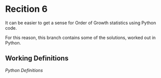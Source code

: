 Recition 6
========== 

It can be easier to get a sense for Order of Growth statistics using Python code. 

For this reason, this branch contains some of the solutions, worked out in Python. 

Working Definitions
------------------- 

*Python Definitions*

<pre>

</pre>